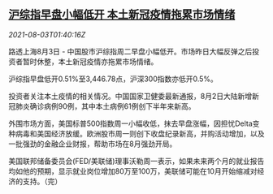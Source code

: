 <!--1627956063000-->
[沪综指早盘小幅低开 本土新冠疫情拖累市场情绪](https://cn.reuters.com/article/china-stock-market-open-0803-idCNKBS2F404I)
------

<div><i>2021-08-03T01:40:16Z</i></div><p>路透上海8月3日 - 中国股市沪综指周二早盘小幅低开。市场昨日大幅反弹之后投资者暂时休整，本土新冠疫情亦拖累市场情绪。</p><p>沪综指早盘低开0.51%至3,446.78点，沪深300指数亦低开0.5%。</p><p>投资者关注本土疫情的相关情况。中国国家卫健委最新通报，8月2日大陆新增新冠肺炎确诊病例90例，其中本土病例61例创下半年来新高。</p><p>外围市场方面，美国标普500指数周一小幅收低，抹去早盘涨幅，因担忧Delta变种病毒和美国经济放缓。欧洲股市周一则创下收盘纪录新高，并购活动增加，以及一批强劲的金融企业财报，帮助市场在8月强劲开局。</p><p>美国联邦储备委员会(FED/美联储)理事沃勒周一表示，如果未来两个月的就业报告均如他的预期，显示就业岗位增加80万至100万，美联储可能在10月开始缩减对经济的支持。（完）</p>
